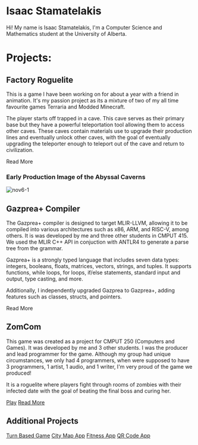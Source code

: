 # Isaac Stamatelakis
Hi! My name is Isaac Stamatelakis, I'm a Computer Science and Mathematics student at the University of Alberta.


# Projects:

## Factory Roguelite
This is a game I have been working on for about a year with a friend in animation. It's my passion project as its a mixture of two of my all time favourite games Terraria and Modded Minecraft. 

The player starts off trapped in a cave. This cave serves as their primary base but they have a powerful teleportation tool allowing them to access other caves. These caves contain materials use to upgrade their production lines and eventually unlock other caves, with the goal of eventually upgrading the teleporter enough to teleport out of the cave and return to civilization.

Read More

### Early Production Image of the Abyssal Caverns 
![nov6-1](https://github.com/user-attachments/assets/4751dd1b-c036-43d9-833c-98bda154ea60)

## Gazprea+ Compiler
The Gazprea+ compiler is designed to target MLIR-LLVM, allowing it to be compiled into various architectures such as x86, ARM, and RISC-V, among others. It is was developed by me and three other students in CMPUT 415. We used the MLIR C++ API in conjuction with ANTLR4 to generate a parse tree from the grammar.

Gazprea+ is a strongly typed language that includes seven data types: integers, booleans, floats, matrices, vectors, strings, and tuples. It supports functions, while loops, for loops, if/else statements, standard input and output, type casting, and more.

Additionally, I independently upgraded Gazprea to Gazprea+, adding features such as classes, structs, and pointers.

Read More

## ZomCom
This game was created as a project for CMPUT 250 (Computers and Games). It was developed by me and 3 other students. I was the producer and lead programmer for the game. Although my group had unique circumstances, we only had 4 programmers, when were supposed to have 3 programmers, 1 artist, 1 audio, and 1 writer, I'm very proud of the game we produced!

It is a roguelite where players fight through rooms of zombies with their infected date with the goal of beating the final boss and curing her.

[Play](url)
[Read More](url)

## Additional Projects
[Turn Based Game](url)
[City Map App](url)
[Fitness App](url)
[QR Code App](url)

